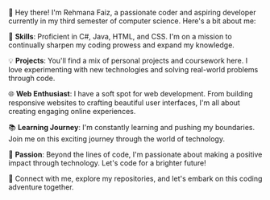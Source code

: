 👋 Hey there! I'm Rehmana Faiz, a passionate coder and aspiring developer currently in my third semester of computer science. Here's a bit about me:

🚀 **Skills**: Proficient in C#, Java, HTML, and CSS. I'm on a mission to continually sharpen my coding prowess and expand my knowledge.

💡 **Projects**: You'll find a mix of personal projects and coursework here. I love experimenting with new technologies and solving real-world problems through code.

🌐 **Web Enthusiast**: I have a soft spot for web development. From building responsive websites to crafting beautiful user interfaces, I'm all about creating engaging online experiences.

📚 **Learning Journey**: I'm constantly learning and pushing my boundaries. Join me on this exciting journey through the world of technology.

🌟 **Passion**: Beyond the lines of code, I'm passionate about making a positive impact through technology. Let's code for a brighter future!

🌈 Connect with me, explore my repositories, and let's embark on this coding adventure together.
